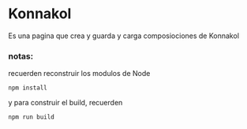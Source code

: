 # Konnakol

Es una pagina que crea y guarda y carga composiociones de Konnakol

### notas:
recuerden reconstruir los modulos de Node

```
npm install
```
y para construir el build, recuerden
```
npm run build
```
